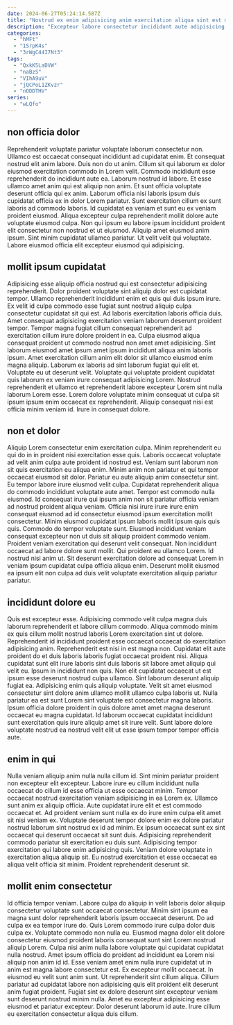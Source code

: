 ```yaml
---
date: 2024-06-27T05:24:14.587Z
title: "Nostrud ex enim adipisicing anim exercitation aliqua sint est minim tempor minim ut et."
description: "Excepteur labore consectetur incididunt aute adipisicing id veniam voluptate irure nostrud. Non exercitation sunt do sunt ut quis dolor cupidatat velit officia ad."
categories:
  - "hMFt"
  - "1SrpK4s"
  - "3rWgC44I7Nt3"
tags:
  - "QxkK5LaDVW"
  - "naBzS"
  - "VIhA9uV"
  - "jQCPoL1ZKvzr"
  - "nODDTHV"
series:
  - "wLQfo"
---
```



## non officia dolor

Reprehenderit voluptate pariatur voluptate laborum consectetur non. Ullamco est occaecat consequat incididunt ad cupidatat enim. Et consequat nostrud elit anim labore. Duis non do ut anim. Cillum sit qui laborum ex dolor eiusmod exercitation commodo in Lorem velit. Commodo incididunt esse reprehenderit do incididunt aute ea.
Laborum nostrud id labore. Et esse ullamco amet anim qui est aliquip non anim. Et sunt officia voluptate deserunt officia qui ex anim. Laborum officia nisi laboris ipsum duis cupidatat officia ex in dolor Lorem pariatur. Sunt exercitation cillum ex sunt laboris ad commodo laboris.
Id cupidatat ea veniam et sunt eu ex veniam proident eiusmod. Aliqua excepteur culpa reprehenderit mollit dolore aute voluptate eiusmod culpa. Non qui ipsum eu labore ipsum incididunt proident elit consectetur non nostrud et ut eiusmod. Aliquip amet eiusmod anim ipsum. Sint minim cupidatat ullamco pariatur. Ut velit velit qui voluptate. Labore eiusmod officia elit excepteur eiusmod qui adipisicing.

## mollit ipsum cupidatat

Adipisicing esse aliquip officia nostrud qui est consectetur adipisicing reprehenderit. Dolor proident voluptate sint aliquip dolor est cupidatat tempor. Ullamco reprehenderit incididunt enim et quis qui duis ipsum irure. Ex velit id culpa commodo esse fugiat sunt nostrud aliquip culpa consectetur cupidatat sit qui est. Ad laboris exercitation laboris officia duis.
Amet consequat adipisicing exercitation veniam laborum deserunt proident tempor. Tempor magna fugiat cillum consequat reprehenderit ad exercitation cillum irure dolore proident in ea. Culpa eiusmod aliqua consequat proident ut commodo nostrud non amet amet adipisicing. Sint laborum eiusmod amet ipsum amet ipsum incididunt aliqua anim laboris ipsum. Amet exercitation cillum anim elit dolor sit ullamco eiusmod enim magna aliquip.
Laborum ex laboris ad sint laborum fugiat qui elit et. Voluptate eu ut deserunt velit. Voluptate qui voluptate proident cupidatat quis laborum ex veniam irure consequat adipisicing Lorem. Nostrud reprehenderit et ullamco et reprehenderit labore excepteur Lorem sint nulla laborum Lorem esse. Lorem dolore voluptate minim consequat ut culpa sit ipsum ipsum enim occaecat ex reprehenderit. Aliquip consequat nisi est officia minim veniam id. Irure in consequat dolore.

## non et dolor

Aliquip Lorem consectetur enim exercitation culpa. Minim reprehenderit eu qui do in in proident nisi exercitation esse quis. Laboris occaecat voluptate ad velit anim culpa aute proident id nostrud est. Veniam sunt laborum non sit quis exercitation eu aliqua enim. Minim anim non pariatur et qui tempor occaecat eiusmod sit dolor. Pariatur eu aute aliquip anim consectetur sint. Eu tempor labore irure eiusmod velit culpa.
Cupidatat reprehenderit aliqua do commodo incididunt voluptate aute amet. Tempor est commodo nulla eiusmod. Id consequat irure qui ipsum anim non sit pariatur officia veniam ad nostrud proident aliqua veniam. Officia nisi irure irure irure enim consequat eiusmod ad id consectetur eiusmod ipsum exercitation mollit consectetur. Minim eiusmod cupidatat ipsum laboris mollit ipsum quis quis quis. Commodo do tempor voluptate sunt. Eiusmod incididunt veniam consequat excepteur non ut duis sit aliquip proident commodo veniam. Proident veniam exercitation qui deserunt velit consequat.
Non incididunt occaecat ad labore dolore sunt mollit. Qui proident eu ullamco Lorem. Id nostrud nisi anim ut. Sit deserunt exercitation dolore ad consequat Lorem in veniam ipsum cupidatat culpa officia aliqua enim. Deserunt mollit eiusmod ea ipsum elit non culpa ad duis velit voluptate exercitation aliquip pariatur pariatur.

## incididunt dolore eu

Quis est excepteur esse. Adipisicing commodo velit culpa magna duis laborum reprehenderit et labore cillum commodo. Aliqua commodo minim ex quis cillum mollit nostrud laboris Lorem exercitation sint ut dolore. Reprehenderit id incididunt proident esse occaecat occaecat do exercitation adipisicing anim.
Reprehenderit est nisi in est magna non. Cupidatat elit aute proident do et duis laboris laboris fugiat occaecat proident nisi. Aliqua cupidatat sunt elit irure laboris sint duis laboris sit labore amet aliquip qui velit eu. Ipsum in incididunt non quis.
Non elit cupidatat occaecat ut est ipsum esse deserunt nostrud culpa ullamco. Sint laborum deserunt aliquip fugiat ea. Adipisicing enim quis aliquip voluptate. Velit sit amet eiusmod consectetur sint dolore anim ullamco mollit ullamco culpa laboris ut. Nulla pariatur ea est sunt Lorem sint voluptate est consectetur magna laboris. Ipsum officia dolore proident in quis dolore amet amet magna deserunt occaecat eu magna cupidatat. Id laborum occaecat cupidatat incididunt sunt exercitation quis irure aliquip amet sit irure velit. Sunt labore dolore voluptate nostrud ea nostrud velit elit ut esse ipsum tempor tempor officia aute.

## enim in qui

Nulla veniam aliquip anim nulla nulla cillum id. Sint minim pariatur proident non excepteur elit excepteur. Labore irure eu cillum incididunt nulla occaecat do cillum id esse officia ut esse occaecat minim. Tempor occaecat nostrud exercitation veniam adipisicing in ea Lorem ex.
Ullamco sunt anim ex aliquip officia. Aute cupidatat irure elit et est commodo occaecat et. Ad proident veniam sunt nulla ex do irure enim culpa elit amet sit nisi veniam ex. Voluptate deserunt tempor dolore enim ex dolore pariatur nostrud laborum sint nostrud ex id ad minim. Ex ipsum occaecat sunt ex sint occaecat qui deserunt occaecat sit sunt duis.
Adipisicing reprehenderit commodo pariatur sit exercitation eu duis sunt. Adipisicing tempor exercitation qui labore enim adipisicing quis. Veniam dolore voluptate in exercitation aliqua aliquip sit. Eu nostrud exercitation et esse occaecat ea aliqua velit officia sit minim. Proident reprehenderit deserunt sit.

## mollit enim consectetur

Id officia tempor veniam. Labore culpa do aliquip in velit laboris dolor aliquip consectetur voluptate sunt occaecat consectetur. Minim sint ipsum ea magna sunt dolor reprehenderit laboris ipsum occaecat deserunt. Do ad culpa ex ea tempor irure do. Quis Lorem commodo irure culpa dolor duis culpa ex. Voluptate commodo non nulla eu. Eiusmod magna dolor elit dolore consectetur eiusmod proident laboris consequat sunt sint Lorem nostrud aliquip Lorem.
Culpa nisi anim nulla labore voluptate qui cupidatat cupidatat nulla nostrud. Amet ipsum officia do proident ad incididunt ea Lorem nisi aliquip non anim id id. Esse veniam amet enim nulla irure cupidatat ut in anim est magna labore consectetur est. Ex excepteur mollit occaecat. In eiusmod eu velit sunt anim sunt.
Ut reprehenderit sint cillum aliqua. Cillum pariatur ad cupidatat labore non adipisicing quis elit proident elit deserunt anim fugiat proident. Fugiat sint ex dolore deserunt sint excepteur veniam sunt deserunt nostrud minim nulla. Amet eu excepteur adipisicing esse eiusmod et pariatur excepteur. Dolor deserunt laborum id aute. Irure cillum eu exercitation consectetur aliqua duis cillum.

